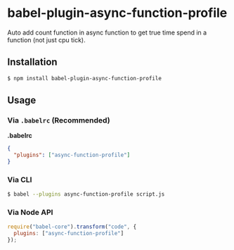 # babel-plugin-async-function-profile

Auto add count function in async function to get true time spend in a function (not just cpu tick).

## Installation

```sh
$ npm install babel-plugin-async-function-profile
```

## Usage

### Via `.babelrc` (Recommended)

**.babelrc**

```json
{
  "plugins": ["async-function-profile"]
}
```

### Via CLI

```sh
$ babel --plugins async-function-profile script.js
```

### Via Node API

```javascript
require("babel-core").transform("code", {
  plugins: ["async-function-profile"]
});
```
